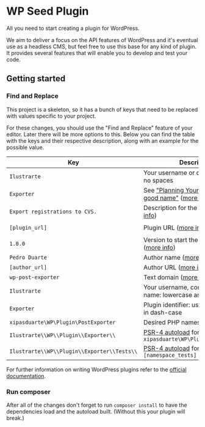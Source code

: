 # WP Seed Plugin

All you need to start creating a plugin for WordPress.

We aim to deliver a focus on the API features of WordPress and it's eventual use as a headless CMS, but feel free to use this base for any kind of plugin. It provides several features that will enable you to develop and test your code.

## Getting started

### Find and Replace

This project is a skeleton, so it has a bunch of keys that need to be replaced with values specific to your project.

For these changes, you should use the "Find and Replace" feature of your editor. Later there will be more options to this. Below you can find the table with the keys and their respective description, along with an example for the possible value.

| Key                      | Description                                                         | Example value |
| ------------------------ | ------------------------------------------------------------------- | ------------- |
| `Ilustrarte`          | Your username or company name: no spaces                            | `WPSeed` |
| `Exporter`          | See ["Planning Your Plugin – Pick a good name"][1] ([more info][2]) | `WP Seed Plugin` |
| `Export registrations to CVS.`   | Description for the plugin ([more info][2])                         | `A WordPress Plugin starter for budding features.` |
| `[plugin_url]`           | Plugin URL ([more info][2])                                         | `https://github.com/xipasduarte/wp-seed-plugin` |
| `1.0.0`      | Version to start the plugin with ([more info][2])                   | `1.0.0`|
| `Pedro Duarte`          | Author name ([more info][2])                                        | `Pedro Duarte` |
| `[author_url]`           | Author URL ([more info][2])                                         | `https://github.com/xipasduarte` |
| `wp-post-exporter`          | Text domain ([more info][2])                                        | `wp-seed-plugin` |
| `Ilustrarte`      | Your username, company or project name: lowercase and no spaces     | `wp-seed` |
| `Exporter`        | Plugin identifier: usually the `Exporter` in dash-case         | `wp-seed-plugin` |
| `xipasduarte\WP\Plugin\PostExporter`            | Desired PHP namespace                                               | `WPSeed\WP\Plugin\WPSeedPlugin` |
| `Ilustrarte\\WP\\Plugin\\Exporter\\`       | [PSR-4 autoload][3] for `xipasduarte\WP\Plugin\PostExporter`                               | `WPSeed\\WP\\Plugin\\WPSeedPlugin\\` |
| `Ilustrarte\\WP\\Plugin\\Exporter\\Tests\\` | [PSR-4 autoload][3] for `[namespace_tests]`                         | `WPSeed\\WP\\Plugin\\WPSeedPlugin\\Tests\\` |

[1]: https://developer.wordpress.org/plugins/wordpress-org/planning-your-plugin/#2-pick-a-good-name
[2]: https://developer.wordpress.org/plugins/the-basics/header-requirements/
[3]: https://getcomposer.org/doc/04-schema.md#psr-4

For further information on writing WordPress plugins refer to the [official documentation](https://developer.wordpress.org/plugins/).

### Run composer

After all of the changes don't forget to run `composer install` to have the dependencies load and the autoload built. (Without this your plugin will break.)
